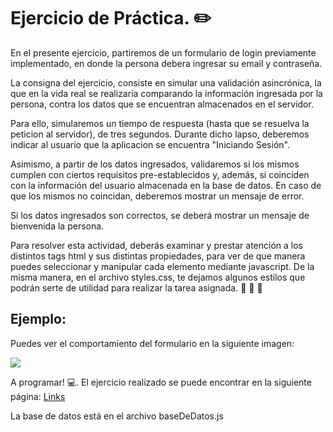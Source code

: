 # Ejercicio de Práctica. ✏️

En el presente ejercicio, partiremos de un formulario de login previamente implementado, en donde la persona debera ingresar su email y contraseña.

La consigna del ejercicio, consiste en simular una validación asincrónica, la que en la vida real se realizaría comparando la información ingresada por la persona, contra los datos que se encuentran almacenados en el servidor.

Para ello, simularemos un tiempo de respuesta (hasta que se resuelva la peticion al servidor), de tres segundos. Durante dicho lapso, deberemos indicar al usuario que la aplicacion se encuentra "Iniciando Sesión".

Asimismo, a partir de los datos ingresados, validaremos si los mismos cumplen con ciertos requisitos pre-establecidos y, además, si coinciden con la información del usuario almacenada en la base de datos. En caso de que los mismos no coincidan, deberemos mostrar un mensaje de error.

Si los datos ingresados son correctos, se deberá mostrar un mensaje de bienvenida la persona.

Para resolver esta actividad, deberás examinar y prestar atención a los distintos tags html y sus distintas propiedades, para ver de que manera puedes seleccionar y manipular cada elemento mediante javascript. De la misma manera, en el archivo styles.css, te dejamos algunos estilos que podrán serte de utilidad para realizar la tarea asignada. 👀 👀 👀

## Ejemplo:

Puedes ver el comportamiento del formulario en la siguiente imagen:

<img src="./assets/form.gif">

A programar! 💻. El ejercicio realizado se puede encontrar en la siguiente página: 
[Links](https://simontoyabe.github.io/ejercicio-formulario-timeout/)

La base de datos está en el archivo baseDeDatos.js
